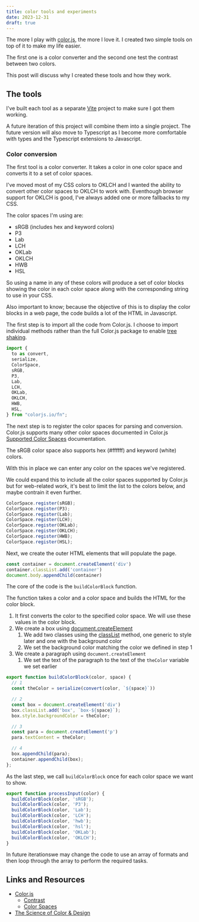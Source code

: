 ```yaml
---
title: color tools and experiments
date: 2023-12-31
draft: true
---
```


The more I play with [color.js](https://colorjs.io), the more I love it. I created two simple tools on top of it to make my life easier.

The first one is a color converter and the second one test the contrast between two colors.

This post will discuss why I created these tools and how they work.

## The tools

I've built each tool as a separate [Vite](https://vitejs.dev/) project to make sure I got them working.

A future iteration of this project will combine them into a single project. The future version will also move to Typescript as I become more comfortable with types and the Typescript extensions to Javascript.

### Color conversion

The first tool is a color converter. It takes a color in one color space and converts it to a set of color spaces.

I've moved most of my CSS colors to OKLCH and I wanted the ability to convert other color spaces to OKLCH to work with. Eventhough browser support for OKLCH is good, I've always added one or more fallbacks to my CSS.

The color spaces I'm using are:

* sRGB (includes hex and keyword colors)
* P3
* Lab
* LCH
* OKLab
* OKLCH
* HWB
* HSL

So using a name in any of these colors will produce a set of color blocks showing the color in each color space along with the corresponding string to use in your CSS.

Also important to know; because the objective of this is to display the color blocks in a web page, the code builds a lot of the HTML in Javascript.

The first step is to import all the code from Color.js. I choose to import individual methods rather than the full Color.js package to enable [tree shaking](https://webpack.js.org/guides/tree-shaking/).

```js
import {
  to as convert,
  serialize,
  ColorSpace,
  sRGB,
  P3,
  Lab,
  LCH,
  OKLab,
  OKLCH,
  HWB,
  HSL,
} from "colorjs.io/fn";
```

The next step is to register the color spaces for parsing and conversion. Color.js supports many other color spaces documented in Color.js [Supported Color Spaces](https://colorjs.io/docs/spaces) documentation.

The sRGB color space also supports hex (#ffffff) and keyword (white) colors.

With this in place we can enter any color on the spaces we've registered.

We could expand this to include all the color spaces supported by Color.js but for web-related work, it's best to limit the list to the colors below, and maybe contrain it even further.

```js
ColorSpace.register(sRGB);
ColorSpace.register(P3);
ColorSpace.register(Lab);
ColorSpace.register(LCH);
ColorSpace.register(OKLab);
ColorSpace.register(OKLCH);
ColorSpace.register(HWB);
ColorSpace.register(HSL);
```

Next, we create the outer HTML elements that will populate the page.

```js
const container = document.createElement('div')
container.classList.add('container')
document.body.appendChild(container)
```

The core of the code is the `buildColorBlock` function.

The function takes a color and a color space and builds the HTML for the color block.

1. It first converts the color to the specified color space. We will use these values in the color block.
2. We create a box using [document.createElement](https://developer.mozilla.org/en-US/docs/Web/API/Document/createElement)
   1. We add two classes using the [classList](https://developer.mozilla.org/en-US/docs/Web/API/Element/classList) method, one generic to style later and one with the background color
   2. We set the background color matching the color we defined in step 1
3. We create a paragraph using  `document.createElement`
   1. We set the text of the paragraph to the text of the `theColor` variable we set earlier

```js
export function buildColorBlock(color, space) {
  // 1
  const theColor = serialize(convert(color, `${space}`))

  // 2
  const box = document.createElement('div')
  box.classList.add('box', `box-${space}`);
  box.style.backgroundColor = theColor;

  // 3
  const para = document.createElement('p')
  para.textContent = theColor;

  // 4
  box.appendChild(para);
  container.appendChild(box);
};
```

As the last step, we call `buildColorBlock` once for each color space we want to show.

```js
export function processInput(color) {
  buildColorBlock(color, 'sRGB');
  buildColorBlock(color, 'P3');
  buildColorBlock(color, 'Lab');
  buildColorBlock(color, 'LCH');
  buildColorBlock(color, 'hwb');
  buildColorBlock(color, 'hsl');
  buildColorBlock(color, 'OKLab');
  buildColorBlock(color, 'OKLCH');
}
```

In future iterationswe may change the code to use an array of formats and then loop through the array to perform the required tasks.

## Links and Resources

* [Color.js](https://colorjs.io/)
  * [Contrast](https://colorjs.io/docs/contrast.html)
  * [Color Spaces](https://colorjs.io/docs/spaces.html)
* [The Science of Color & Design](https://material.io/blog/science-of-color-design)

